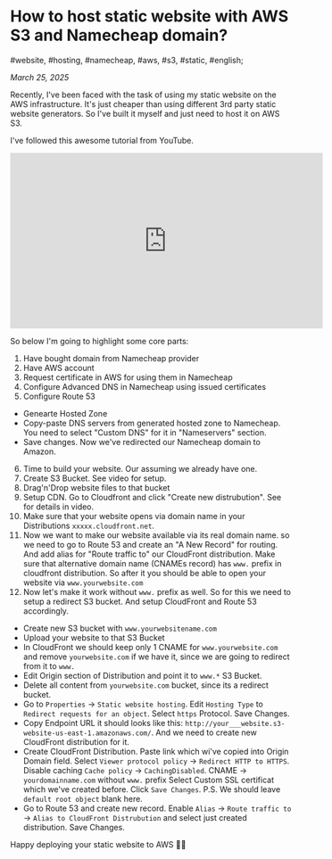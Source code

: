 # How to host static website with AWS S3 and Namecheap domain?

#website, #hosting, #namecheap, #aws, #s3, #static, #english;

_March 25, 2025_

Recently, I've been faced with the task of using my static website on the AWS infrastructure. It's just cheaper than using different 3rd party static website generators. So I've built it myself and just need to host it on AWS S3.

I've followed this awesome tutorial from YouTube.

<iframe width="560" height="315" src="https://www.youtube.com/embed/9WPlC5RKfjs?si=h9NcSq0Wq7pZU-EX" title="YouTube video player" frameborder="0" allow="accelerometer; autoplay; clipboard-write; encrypted-media; gyroscope; picture-in-picture; web-share" referrerpolicy="strict-origin-when-cross-origin" allowfullscreen></iframe>

So below I'm going to highlight some core parts:

1. Have bought domain from Namecheap provider
2. Have AWS account
3. Request certificate in AWS for using them in Namecheap
4. Configure Advanced DNS in Namecheap using issued certificates
5. Configure Route 53
  * Genearte Hosted Zone
  * Copy-paste DNS servers from generated hosted zone to Namecheap. You need to select "Custom DNS" for it in "Nameservers" section.
  * Save changes. Now we've redirected our Namecheap domain to Amazon.
6. Time to build your website. Our assuming we already have one.
7. Create S3 Bucket. See video for setup.
8. Drag'n'Drop website files to that bucket
9. Setup CDN. Go to Cloudfront and click "Create new distrubution". See for details in video.
10. Make sure that your website opens via domain name in your Distributions `xxxxx.cloudfront.net`.
11. Now we want to make our website available via its real domain name. so we need to go to Route 53 and create an "A New Record" for routing. And add alias for "Route traffic to" our CloudFront distribution. Make sure that alternative domain name (CNAMEs record) has `www.` prefix in cloudfront distribution. So after it you should be able to open your website via `www.yourwebsite.com`
12. Now let's make it work without `www.` prefix as well. So for this we need to setup a redirect S3 bucket. And setup CloudFront and Route 53 accordingly.
  * Create new S3 bucket with `www.yourwebsitename.com`
  * Upload your website to that S3 Bucket
  * In CloudFront we should keep only 1 CNAME for `www.yourwebsite.com` and remove `yourwebsite.com` if we have it, since we are going to redirect from it to `www.`
  * Edit Origin section of Distribution and point it to `www.*` S3 Bucket.
  * Delete all content from `yourwebsite.com` bucket, since its a redirect bucket.
  * Go to `Properties` -> `Static website hosting`. Edit `Hosting Type` to `Redirect requests for an object`. Select `https` Protocol. Save Changes.
  * Copy Endpoint URL it should looks like this: `http://your___website.s3-website-us-east-1.amazonaws.com/`. And we need to create new CloudFront distribution for it. 
  * Create CloudFront Distribution. Paste link which wi've copied into Origin Domain field. Select `Viewer protocol policy` -> `Redirect HTTP to HTTPS`. Disable caching `Cache policy` -> `CachingDisabled`. CNAME -> `yourdomainname.com` without `www.` prefix Select Custom SSL certificat which we've created before. Click `Save Changes`. P.S. We should leave `default root object` blank here.
  * Go to Route 53 and create new record. Enable `Alias` -> `Route traffic to` -> `Alias to CloudFront Distrubution` and select just created distribution. Save Changes.






Happy deploying your static website to AWS ✌🏼
